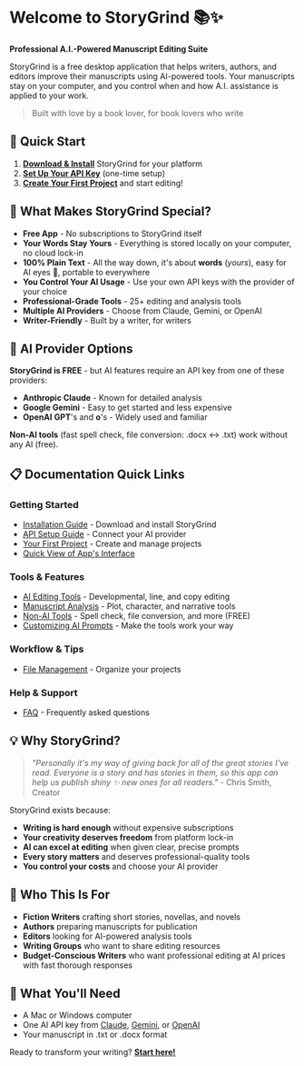 # Welcome to StoryGrind 📚✨

**Professional A.I.-Powered Manuscript Editing Suite**

StoryGrind is a free desktop application that helps writers, authors, and editors improve their manuscripts using AI-powered tools. Your manuscripts stay on your computer, and you control when and how A.I. assistance is applied to your work.

> Built with love by a book lover, for book lovers who write

## 🚀 Quick Start

1. **[Download & Install](Installation-Guide)** StoryGrind for your platform
2. **[Set Up Your API Key](API-Setup-Guide)** (one-time setup)
3. **[Create Your First Project](Getting-Started)** and start editing!

## 📖 What Makes StoryGrind Special?

- **Free App** - No subscriptions to StoryGrind itself
- **Your Words Stay Yours** - Everything is stored locally on your computer, no cloud lock-in
- **100% Plain Text** - All the way down, it's about **words** (*yours*), easy for AI eyes 👀, portable to everywhere
- **You Control Your AI Usage** - Use your own API keys with the provider of your choice
- **Professional-Grade Tools** - 25+ editing and analysis tools
- **Multiple AI Providers** - Choose from Claude, Gemini, or OpenAI
- **Writer-Friendly** - Built by a writer, for writers

## 🔑 AI Provider Options

**StoryGrind is FREE** - but AI features require an API key from one of these providers:
- **Anthropic Claude** - Known for detailed analysis  
- **Google Gemini** - Easy to get started and less expensive
- **OpenAI** **GPT**'s and **o**'s - Widely used and familiar

**Non-AI tools** (fast spell check, file conversion: .docx ↔️ .txt) work without any AI (free).

## 📋 Documentation Quick Links

### Getting Started
- [Installation Guide](Installation-Guide) - Download and install StoryGrind
- [API Setup Guide](API-Setup-Guide) - Connect your AI provider
- [Your First Project](Getting-Started) - Create and manage projects
- [Quick View of App's Interface](User-Interface-Guide)

### Tools & Features
- [AI Editing Tools](AI-Editing-Tools) - Developmental, line, and copy editing
- [Manuscript Analysis](Manuscript-Analysis-Tools) - Plot, character, and narrative tools
- [Non-AI Tools](Non-AI-Tools) - Spell check, file conversion, and more (FREE)
- [Customizing AI Prompts](Customizing-Prompts) - Make the tools work your way

### Workflow & Tips
- [File Management](File-Management) - Organize your projects

### Help & Support
- [FAQ](FAQ) - Frequently asked questions

## 💡 Why StoryGrind?

> *"Personally it's my way of giving back for all of the great stories I've read. Everyone is a story and has stories in them, so this app can help us publish shiny ✨ new ones for all readers."* - Chris Smith, Creator

StoryGrind exists because:
- **Writing is hard enough** without expensive subscriptions
- **Your creativity deserves freedom** from platform lock-in
- **AI can excel at editing** when given clear, precise prompts
- **Every story matters** and deserves professional-quality tools
- **You control your costs** and choose your AI provider

## 🎯 Who This Is For

- **Fiction Writers** crafting short stories, novellas, and novels
- **Authors** preparing manuscripts for publication
- **Editors** looking for AI-powered analysis tools
- **Writing Groups** who want to share editing resources
- **Budget-Conscious Writers** who want professional editing at AI prices with fast thorough responses

## 🔧 What You'll Need

- A Mac or Windows computer
- One AI API key from [Claude](https://console.anthropic.com/), [Gemini](https://aistudio.google.com/app/apikey), or [OpenAI](https://platform.openai.com/)
- Your manuscript in .txt or .docx format

Ready to transform your writing? **[Start here!](Getting-Started)**
